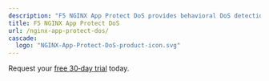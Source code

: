 ```yaml
---
description: "F5 NGINX App Protect DoS provides behavioral DoS detection and mitigation."
title: F5 NGINX App Protect DoS
url: /nginx-app-protect-dos/
cascade:
  logo: "NGINX-App-Protect-DoS-product-icon.svg"
---
```


Request your [free 30‑day trial](https://www.nginx.com/free-trial-request) today.